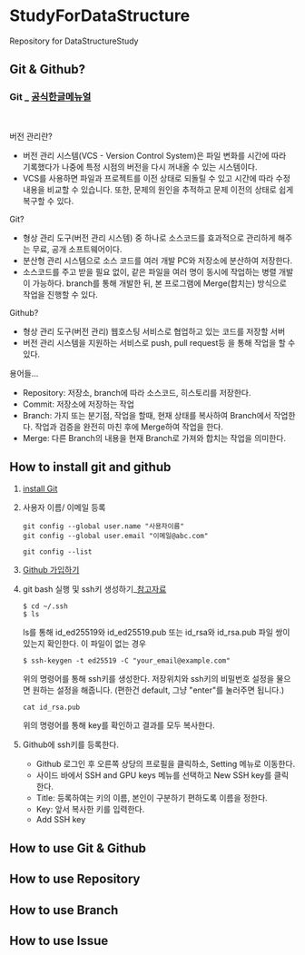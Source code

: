 # StudyForDataStructure
Repository for DataStructureStudy

## Git & Github?
### Git  _  [공식한글메뉴얼](https://git-scm.com/book/ko/v2)
<br>

버전 관리란?
- 버전 관리 시스템(VCS - Version Control System)은 파일 변화를 시간에 따라 기록했다가 나중에 특정 시점의 버전을 다시 꺼내올 수 있는 시스템이다.
- VCS를 사용하면 파일과 프로젝트를 이전 상태로 되돌릴 수 있고 시간에 따라 수정 내용을 비교할 수 있습니다. 또한, 문제의 원인을 추적하고 문제 이전의 상태로 쉽게 복구할 수 있다.

Git?
- 형상 관리 도구(버전 관리 시스템) 중 하나로 소스코드를 효과적으로 관리하게 해주는 무료, 공개 소프트웨어이다.
- 분산형 관리 시스템으로 소스 코드를 여러 개발 PC와 저장소에 분산하여 저장한다. <br>
- 소스코드를 주고 받을 필요 없이, 같은 파일을 여러 명이 동시에 작업하는 병렬 개발이 가능하다. branch를 통해 개발한 뒤, 본 프로그램에 Merge(합치는) 방식으로 작업을 진행할 수 있다.

Github?
- 형상 관리 도구(버전 관리) 웹호스팅 서비스로 협업하고 있는 코드를 저장할 서버
- 버전 관리 시스템을 지원하는 서비스로 push, pull request등 을 통해 작업을 할 수 있다.

용어들...
- Repository: 저장소, branch에 따라 소스코드, 히스토리를 저장한다. 
- Commit: 저장소에 저장하는 작업
- Branch: 가지 또는 분기점, 작업을 할때, 현재 상태를 복사하여 Branch에서 작업한다. 작업과 검증을 완전히 마친 후에 Merge하여 작업을 한다. 
- Merge: 다른 Branch의 내용을 현재 Branch로 가져와 합치는 작업을 의미한다.

## How to install git and github
1. [install Git](http://git-scm.com/download/win) 

2. 사용자 이름/ 이메일 등록
    ```
    git config --global user.name "사용자이름"
    git config --global user.email "이메일@abc.com"

    git config --list
    ```

3. [Github 가입하기](https://github.com/)

4. git bash 실행 및 ssh키 생성하기_[참고자료](https://www.lainyzine.com/ko/article/creating-ssh-key-for-github/)
    ```
    $ cd ~/.ssh
    $ ls
    ```
    ls를 통해 id_ed25519와 id_ed25519.pub 또는 id_rsa와 id_rsa.pub 파일 쌍이 있는지 확인한다.
    이 파일이 없는 경우
    ```
    $ ssh-keygen -t ed25519 -C "your_email@example.com"
    ```
    위의 명령어를 통해 ssh키를 생성한다. 저장위치와 ssh키의 비밀번호 설정을 물으면 원하는 설정을 해줍니다. (편한건 default, 그냥 "enter"를 눌러주면 됩니다.)
    ```
    cat id_rsa.pub
    ```
    위의 명령어를 통해 key를 확인하고 결과를 모두 복사한다.<br>

5. Github에 ssh키를 등록한다.
    - Github 로그인 후 오른쪽 상당의 프로필을 클릭하소, Setting 메뉴로 이동한다.
    - 사이드 바에서 SSH and GPU keys 메뉴를 선택하고 New SSH key를 클릭한다.
    - Title: 등록하여는 키의 이름, 본인이 구분하기 편하도록 이름을 정한다.
    - Key: 앞서 복사한 키를 입력한다.
    - Add SSH key
    

## How to use Git & Github

## How to use Repository

## How to use Branch

## How to use Issue
